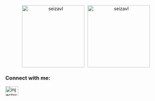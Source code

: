 
<div align="center" style="display: flex; gap: 10px; justify-content: center;">
  <img src="https://github-readme-stats.vercel.app/api?username=seizavl&show_icons=true&locale=en&count_private=true&theme=shadow_blue" alt="seizavl" style="height: 195px;" />
  <img src="https://github-readme-stats.vercel.app/api/top-langs/?username=seizavl&layout=compact&show_icons=true&count_private=true&theme=shadow_blue" alt="seizavl" style="height: 195px;" />
</div>

<h3 align="left">Connect with me:</h3>
<p align="left">
<a href="https://twitter.com/seizavl" target="blank"><img align="center" src="https://raw.githubusercontent.com/rahuldkjain/github-profile-readme-generator/master/src/images/icons/Social/twitter.svg" alt="injectxr" height="30" width="40" /></a>
</p>
